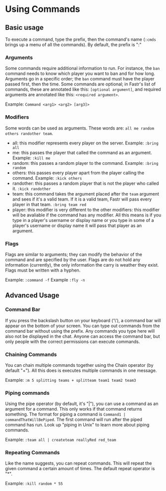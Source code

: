 # Using Commands

## Basic usage

To execute a command, type the prefix, then the command's name (`:cmds` brings up a menu of all the commands). By default, the prefix is ":"

### Arguments

Some commands require additional information to run. For instance, the `ban` command needs to know which player you want to ban and for how long. Arguments go in a specific order; the `ban` command must have the player passed first, then the time. Some commands are optional; in Fastr's list of commands, these are annotated like this: `[optional argument]`, and required arguments are annotated like this: `<required argument>`.

Example: `Command <arg1> <arg2> [arg3]>`

### Modifiers

Some words can be used as arguments. These words are: `all me random others randother team`. 
- all: this modifier represents every player on the server. Example: `:bring all`
- me: this passes the player that called the command as an argument. Example: `:kill me`
- random: this passes a random player to the command. Example: `:bring random`
- others: this passes every player apart from the player calling the command. Example: `:kick others`
- randother: this passes a random player that is not the player who called it. `:kick randother`
- team: this command takes the argument placed after the `team` argument and sees if it's a valid team. If it is a valid team, Fastr will pass every player in that team. `:bring team red`
- player: this modifier is very different to the other modifiers: this modifier will be avaliable if the command has any modifier. All this means is if you type in a player's username or display name or you type in some of a player's username or display name it will pass that player as an argument.

### Flags

Flags are similar to arguments; they can modify the behavior of the command and are specified by the user. Flags are do not hold any information (currently), the only information the carry is weather they exist. Flags must be written with a hyphen.

Example: `:command -f`
Example `:fly -n`

## Advanced Usage

### Command Bar

If you press the backslash button on your keyboard ('\\\'), a command bar will appear on the bottom of your screen. You can type out commands from the command bar without using the prefix. Any commands you type here will also not be displayed in the chat. Anyone can access the command bar, but only people with the correct permissions can execute commands.

### Chaining Commands

You can chain multiple commands together using the Chain operator (by default "+"). All this does is executes multiple commands in one message. 

Example: `:m 5 splitting teams + splitteam team1 team2 team3`

### Piping commands

Using the pipe operator (by default, it's "|"), you can use a command as an argument for a command. This only works if that command returns something. The format for piping a command is `Command1 | commandThatWillBePiped`. The first command will run after the piped command has run. Look up "piping in Unix" to learn more about piping commands.

Example: `:team all | createteam reallyRed red_team`

### Repeating Commands

Like the name suggests, you can repeat commands. This will repeat the given command a certain amount of times. The default repeat operator is "*".

Example: `:kill random * 55`
